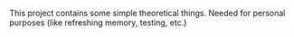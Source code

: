 This project contains some simple theoretical things. 
Needed for personal purposes (like refreshing memory, testing, etc.)
